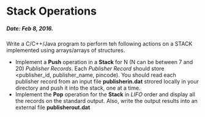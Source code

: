 # Stack Operations
##### Date: Feb 8, 2016.

Write a C/C++/Java program to perform teh following actions on a STACK implemented using arrays/arrays of structures.

* Implement a **Push** operation in a **Stack** for N (N can be between 7 and 20) *Publisher Records*. Each *Publisher Record* should store <publisher_id, publisher_name, pincode). You should read each publisher record from an input file **publisherin.dat** strored locally in your directory and push it into the stack, one at a time.
* Implement the **Pop** operation for the **Stack** in *LIFO* order and display all the records on the standard output. Also, write the  output results into an external file **publisherout.dat**